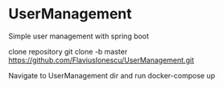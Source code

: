 # UserManagement
Simple user management with spring boot


clone repository
git clone -b master https://github.com/FlaviusIonescu/UserManagement.git

Navigate to UserManagement dir and run
docker-compose up
